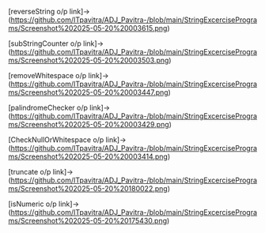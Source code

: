 [reverseString o/p link]->(https://github.com/ITpavitra/ADJ_Pavitra-/blob/main/StringExcercisePrograms/Screenshot%202025-05-20%20003615.png)

[subStringCounter o/p link]->(https://github.com/ITpavitra/ADJ_Pavitra-/blob/main/StringExcercisePrograms/Screenshot%202025-05-20%20003503.png)

[removeWhitespace o/p link]->(https://github.com/ITpavitra/ADJ_Pavitra-/blob/main/StringExcercisePrograms/Screenshot%202025-05-20%20003447.png)

[palindromeChecker o/p link]->(https://github.com/ITpavitra/ADJ_Pavitra-/blob/main/StringExcercisePrograms/Screenshot%202025-05-20%20003429.png)

[CheckNullOrWhitespace o/p link]->(https://github.com/ITpavitra/ADJ_Pavitra-/blob/main/StringExcercisePrograms/Screenshot%202025-05-20%20003414.png)

[truncate o/p link]->(https://github.com/ITpavitra/ADJ_Pavitra-/blob/main/StringExcercisePrograms/Screenshot%202025-05-20%20180022.png)

[isNumeric o/p link]->(https://github.com/ITpavitra/ADJ_Pavitra-/blob/main/StringExcercisePrograms/Screenshot%202025-05-20%20175430.png)
